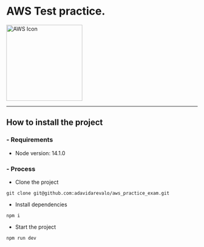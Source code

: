 # AWS Test practice.
<picture>
  <img alt="AWS Icon" src="https://logos-world.net/wp-content/uploads/2021/08/Amazon-Web-Services-AWS-Logo.png" style="width:200px">
</picture>


----------
## How to install the project
### - Requirements

- Node version: 14.1.0
### - Process

- Clone the project 
```
git clone git@github.com:adavidarevalo/aws_practice_exam.git
```
- Install dependencies
```
npm i 
```
- Start the project
```
npm run dev
```
